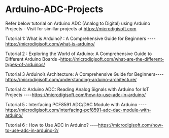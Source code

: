 # Arduino-ADC-Projects
Refer below tutorial on Arduino ADC (Analog to Digital) using Arduino Projects - Visit for simillar projects at https://microdigisoft.com

Tutorial 1: What is Arduino? : A Comprehensive Guide for Beginners ----https://microdigisoft.com/what-is-arduino/

Tutorial 2 : Exploring the World of Arduino: A Comprehensive Guide to Different Arduino Boards -https://microdigisoft.com/what-are-the-different-types-of-arduinos/

Tutorial 3 Arduino’s Architecture: A Comprehensive Guide for Beginners---- https://microdigisoft.com/understanding-arduino-architecture/

Tutorial 4: Arduino ADC: Reading Analog Signals with Arduino for IoT Projects ----https://microdigisoft.com/how-to-use-adc-in-arduino/

Tutorial 5 : Interfacing PCF8591 ADC/DAC Module with Arduino ----https://microdigisoft.com/interfacing-pcf8591-adc-dac-module-with-arduino/

Tutorial 6 : How to Use ADC in Arduino? ----https://microdigisoft.com/how-to-use-adc-in-arduino-2/
